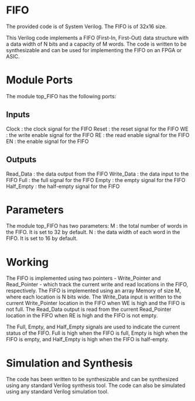 # FIFO
The provided code is of System Verilog. The FIFO is of 32x16 size.

This Verilog code implements a FIFO (First-In, First-Out) data structure with a data width of N bits and a capacity of M words. The code is written to be synthesizable and can be used for implementing the FIFO on an FPGA or ASIC.

# Module Ports
The module top_FIFO has the following ports:

## Inputs
Clock : the clock signal for the FIFO
Reset : the reset signal for the FIFO
WE : the write enable signal for the FIFO
RE : the read enable signal for the FIFO
EN : the enable signal for the FIFO

## Outputs
Read_Data : the data output from the FIFO
Write_Data : the data input to the FIFO
Full : the full signal for the FIFO
Empty : the empty signal for the FIFO
Half_Empty : the half-empty signal for the FIFO

# Parameters
The module top_FIFO has two parameters:
M : the total number of words in the FIFO. It is set to 32 by default.
N : the data width of each word in the FIFO. It is set to 16 by default.

# Working
The FIFO is implemented using two pointers - Write_Pointer and Read_Pointer - which track the current write and read locations in the FIFO, respectively. The FIFO is implemented using an array Memory of size M, where each location is N bits wide. The Write_Data input is written to the current Write_Pointer location in the FIFO when WE is high and the FIFO is not full. The Read_Data output is read from the current Read_Pointer location in the FIFO when RE is high and the FIFO is not empty.

The Full, Empty, and Half_Empty signals are used to indicate the current status of the FIFO. Full is high when the FIFO is full, Empty is high when the FIFO is empty, and Half_Empty is high when the FIFO is half-empty.

# Simulation and Synthesis
The code has been written to be synthesizable and can be synthesized using any standard Verilog synthesis tool. The code can also be simulated using any standard Verilog simulation tool.
